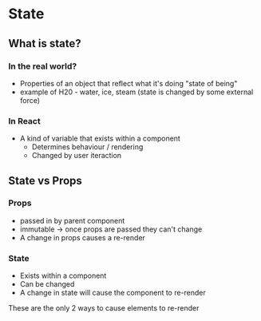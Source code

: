 # State

## What is state?

### In the real world?

-   Properties of an object that reflect what it's doing "state of being"
-   example of H20 - water, ice, steam (state is changed by some external force)

### In React

-   A kind of variable that exists within a component
    -   Determines behaviour / rendering
    -   Changed by user iteraction

## State vs Props

### Props

-   passed in by parent component
-   immutable -> once props are passed they can't change
-   A change in props causes a re-render

### State

-   Exists within a component
-   Can be changed
-   A change in state will cause the component to re-render

These are the only 2 ways to cause elements to re-render
